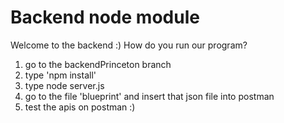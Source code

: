 # Backend node module
Welcome to the backend :) How do you run our program?
1. go to the backendPrinceton branch
2. type 'npm install'
3. type node server.js
4. go to the file 'blueprint' and insert that json file into postman
5. test the apis on postman :)
